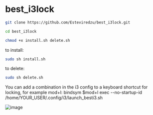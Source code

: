 # best_i3lock
``` bash
git clone https://github.com/Esteviredzu/best_i3lock.git
```
``` bash
cd best_i3lock
```
``` bash
chmod +x install.sh delete.sh
```

to install:
``` bash
sudo sh install.sh
```

to delete:
``` bash
sudo sh delete.sh
```
You can add a combination in the i3 config to a keyboard shortcut for locking, for example mod+l:
bindsym $mod+l exec --no-startup-id /home/YOUR_USER/.config/i3/launch_besti3.sh

![image](https://github.com/Esteviredzu/best_i3lock/assets/82750197/d1072681-e65e-4578-87d8-ddf0d9186ee4)
